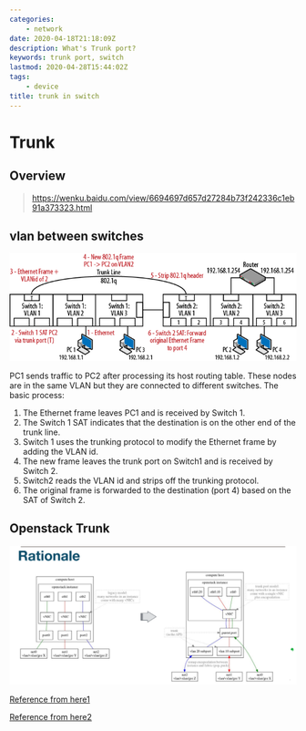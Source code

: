 ```yaml
---
categories:
    - network
date: 2020-04-18T21:18:09Z
description: What's Trunk port?
keywords: trunk port, switch
lastmod: 2020-04-28T15:44:02Z
tags:
    - device
title: trunk in switch
---
```




# Trunk

## Overview

> https://wenku.baidu.com/view/6694697d657d27284b73f242336c1eb91a373323.html
>

## vlan between switches

![trunk](assets/trunk.png)

PC1 sends traffic to PC2 after processing its host routing table. These nodes are in the same VLAN but they are connected to different switches. The
basic process:

1. The Ethernet frame leaves PC1 and is received by Switch 1.
2. The Switch 1 SAT indicates that the destination is on the other end of the trunk line.
3. Switch 1 uses the trunking protocol to modify the Ethernet frame by adding the VLAN id.
4. The new frame leaves the trunk port on Switch1 and is received by Switch 2.
5. Switch2 reads the VLAN id and strips off the trunking protocol.
6. The original frame is forwarded to the destination (port 4) based on the SAT of Switch 2.

## Openstack Trunk

![openstack trunk port](assets/20200424170120849.png)

[Reference from here1](https://object-storage-ca-ymq-1.vexxhost.net/swift/v1/6e4619c416ff4bd19e1c087f27a43eea/www-assets-prod/presentation-media/Neutron-Trunks.pdf)

[Reference from here2](https://www.oreilly.com/library/view/packet-guide-to/9781449311315/ch04.html)
